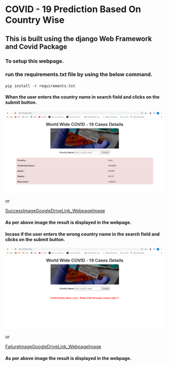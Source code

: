 # COVID - 19 Prediction Based On Country Wise

## This is built using the django Web Framework and Covid Package

### To setup this webpage.
### run the requirements.txt file by using the below command.
`pip install -r requirements.txt`


#### When the user enters the country name in search field and clicks on the submit button.
![SuccessImage](WebsiteImages\img1.PNG "SuccessSearchImage")

or

[SuccessImageGoogleDriveLink_WebpageImage](https://drive.google.com/file/d/1aA5cVwu-x6PEkSTMrSnZkjRRoUgCZQq2/view?usp=sharing "SuccessImg")

#### As per above image the result is displayed in the webpage.

#### Incase if the user enters the wrong country name in the search field and clicks on the submit button.
![FailureImage](WebsiteImages\img2.PNG "FailureSearchImage")

or

[FailureImageGoogleDriveLink_WebpageImage](https://drive.google.com/file/d/1c9--MPpq8_cB1wICO2OsodYt-Ww3x74_/view?usp=sharing "FailureImg")


#### As per above image the result is displayed in the webpage.

